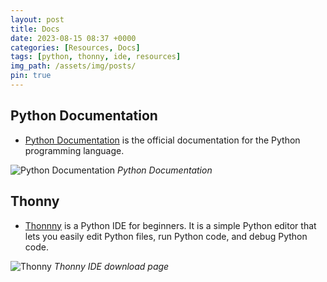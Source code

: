```yaml
---
layout: post
title: Docs
date: 2023-08-15 08:37 +0000
categories: [Resources, Docs]
tags: [python, thonny, ide, resources]
img_path: /assets/img/posts/
pin: true
---
```


## Python Documentation

- <a href="https://docs.python.org" target="_blank">Python Documentation</a> is the official documentation for the Python programming language.

![Python Documentation](python-docs.png)
_Python Documentation_

## Thonny

- <a href="https://thonny.org" target="_blank">Thonnny</a> is a Python IDE for beginners. It is a simple Python editor that lets you easily edit Python files, run Python code, and debug Python code.

![Thonny](thonny.png)
_Thonny IDE download page_
